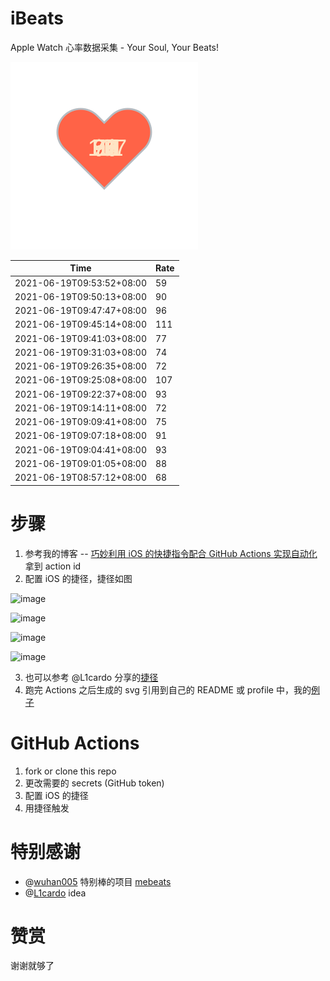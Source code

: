 # iBeats
Apple Watch 心率数据采集 - Your Soul, Your Beats!

![](./files/heart.svg)

<!--START_SECTION:my_heart_rate-->
| Time | Rate | 
 | ---- | ---- | 
| 2021-06-19T09:53:52+08:00 | 59 |
| 2021-06-19T09:50:13+08:00 | 90 |
| 2021-06-19T09:47:47+08:00 | 96 |
| 2021-06-19T09:45:14+08:00 | 111 |
| 2021-06-19T09:41:03+08:00 | 77 |
| 2021-06-19T09:31:03+08:00 | 74 |
| 2021-06-19T09:26:35+08:00 | 72 |
| 2021-06-19T09:25:08+08:00 | 107 |
| 2021-06-19T09:22:37+08:00 | 93 |
| 2021-06-19T09:14:11+08:00 | 72 |
| 2021-06-19T09:09:41+08:00 | 75 |
| 2021-06-19T09:07:18+08:00 | 91 |
| 2021-06-19T09:04:41+08:00 | 93 |
| 2021-06-19T09:01:05+08:00 | 88 |
| 2021-06-19T08:57:12+08:00 | 68 |

<!--END_SECTION:my_heart_rate-->

# 步骤
1. 参考我的博客 -- [巧妙利用 iOS 的快捷指令配合 GitHub Actions 实现自动化](https://github.com/yihong0618/gitblog/issues/198) 拿到 action id
2. 配置 iOS 的捷径，捷径如图

![image](https://user-images.githubusercontent.com/15976103/122154218-0db0b480-ce97-11eb-93bb-5aec07c558dc.png)

![image](https://user-images.githubusercontent.com/15976103/122154236-186b4980-ce97-11eb-8e4b-70551a0391ae.png)

![image](https://user-images.githubusercontent.com/15976103/122154268-2d47dd00-ce97-11eb-902e-3acf292265a9.png)

![image](https://user-images.githubusercontent.com/15976103/122174055-fa144680-ceb4-11eb-9be2-3eb83cd516f7.png)

3. 也可以参考 @L1cardo 分享的[捷径](https://www.icloud.com/shortcuts/6ab6047b459c41ad822ad6b94b1c03d4)
4. 跑完 Actions 之后生成的 svg 引用到自己的 README 或 profile 中，我的[例子](https://github.com/yihong0618) 

# GitHub Actions

1. fork or clone this repo
2. 更改需要的 secrets (GitHub token)
3. 配置 iOS 的捷径
4. 用捷径触发

# 特别感谢
- @[wuhan005](https://github.com/wuhan005) 特别棒的项目 [mebeats](https://github.com/wuhan005/mebeats)
- @[L1cardo](https://github.com/L1cardo) idea

# 赞赏
谢谢就够了
